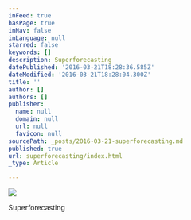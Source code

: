 ```yaml
---
inFeed: true
hasPage: true
inNav: false
inLanguage: null
starred: false
keywords: []
description: Superforecasting
datePublished: '2016-03-21T18:28:36.585Z'
dateModified: '2016-03-21T18:28:04.300Z'
title: ''
author: []
authors: []
publisher:
  name: null
  domain: null
  url: null
  favicon: null
sourcePath: _posts/2016-03-21-superforecasting.md
published: true
url: superforecasting/index.html
_type: Article

---
```

![](https://the-grid-user-content.s3-us-west-2.amazonaws.com/2c004150-ee2d-487f-be6c-9f0fd95cce69.jpg)

Superforecasting